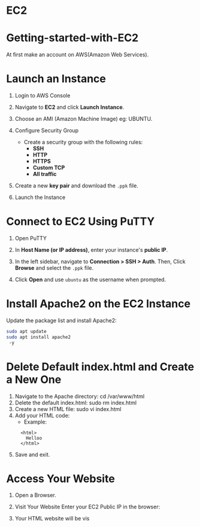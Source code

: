# EC2

# Getting-started-with-EC2
At first make an account on AWS(Amazon Web Services).

# Launch an Instance 
1. Login to AWS Console

2. Navigate to **EC2** and click **Launch Instance**.

3. Choose an AMI (Amazon Machine Image) eg: UBUNTU. 

5. Configure Security Group
   - Create a security group with the following rules:
     - **SSH** 
     - **HTTP** 
     - **HTTPS**
     - **Custom TCP**
     - **All traffic**

6. Create a new **key pair** and download the `.ppk` file.

7. Launch the Instance

# Connect to EC2 Using PuTTY

1. Open PuTTY

2. In **Host Name (or IP address)**, enter your instance's **public IP**.

3. In the left sidebar, navigate to **Connection > SSH > Auth**. Then, Click **Browse** and select the `.ppk` file.

4. Click **Open** and use `ubuntu` as the username when prompted.

# Install Apache2 on the EC2 Instance

Update the package list and install Apache2:
```bash
sudo apt update
sudo apt install apache2
 -y
```

# Delete Default index.html and Create a New One
1. Navigate to the Apache directory:
   cd /var/www/html
2. Delete the default index.html:
   sudo rm index.html
3. Create a new HTML file:
   sudo vi index.html
4. Add your HTML code:
   - Example:
   ```
     <html>
       Helloo 
     </html>
   ```
5. Save and exit.

# Access Your Website
1. Open a Browser.

2. Visit Your Website 
    Enter your EC2 Public IP in the browser:
3. Your HTML website will be vis
